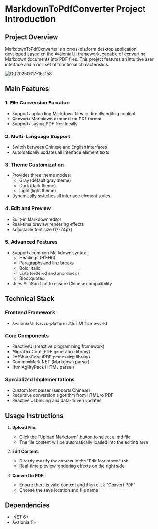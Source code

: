 # MarkdownToPdfConverter Project Introduction

## Project Overview
MarkdownToPdfConverter is a cross-platform desktop application developed based on the Avalonia UI framework, capable of converting Markdown documents into PDF files. This project features an intuitive user interface and a rich set of functional characteristics.

![QQ20250617-162158](https://github.com/user-attachments/assets/89b158b1-47f0-4a8b-8871-46559b0c61f8)

## Main Features

### 1. File Conversion Function
- Supports uploading Markdown files or directly editing content
- Converts Markdown content into PDF format
- Supports saving PDF files locally

### 2. Multi-Language Support
- Switch between Chinese and English interfaces
- Automatically updates all interface element texts

### 3. Theme Customization
- Provides three theme modes:
  - Gray (default gray theme)
  - Dark (dark theme)
  - Light (light theme)
- Dynamically switches all interface element styles

### 4. Edit and Preview
- Built-in Markdown editor
- Real-time preview rendering effects
- Adjustable font size (12-24px)

### 5. Advanced Features
- Supports common Markdown syntax:
  - Headings (H1-H6)
  - Paragraphs and line breaks
  - Bold, Italic
  - Lists (ordered and unordered)
  - Blockquotes
- Uses SimSun font to ensure Chinese compatibility

## Technical Stack

### Frontend Framework
- Avalonia UI (cross-platform .NET UI framework)

### Core Components
- ReactiveUI (reactive programming framework)
- MigraDocCore (PDF generation library)
- PdfSharpCore (PDF processing library)
- CommonMark.NET (Markdown parser)
- HtmlAgilityPack (HTML parser)

### Specialized Implementations
- Custom font parser (supports Chinese)
- Recursive conversion algorithm from HTML to PDF
- Reactive UI binding and data-driven updates

## Usage Instructions

1. **Upload File**:
   - Click the "Upload Markdown" button to select a .md file
   - The file content will be automatically loaded into the editing area

2. **Edit Content**:
   - Directly modify the content in the "Edit Markdown" tab
   - Real-time preview rendering effects on the right side

3. **Convert to PDF**:
   - Ensure there is valid content and then click "Convert PDF"
   - Choose the save location and file name

## Dependencies

- .NET 6+
- Avalonia 11+
